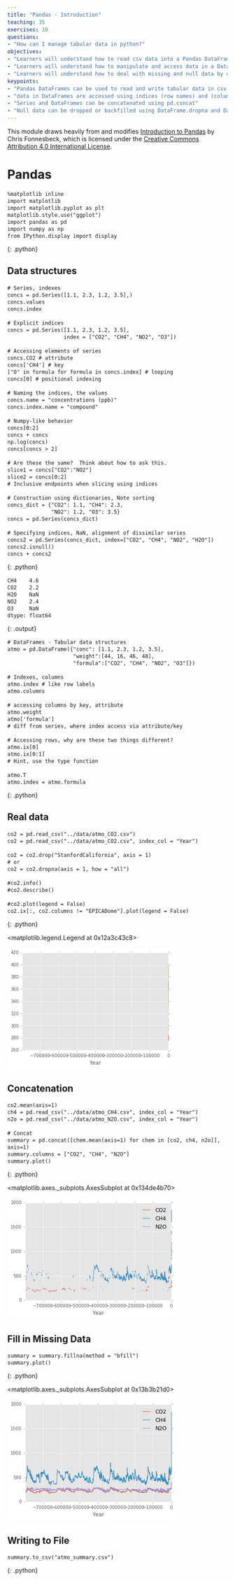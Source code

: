 ```yaml
---
title: "Pandas - Introduction"
teaching: 35
exercises: 10
questions:
- "How can I manage tabular data in python?"
objectives:
- "Learners will understand how to read csv data into a Pandas DataFrame"
- "Learners will understand how to manipulate and access data in a DataFrame"
- "Learners will understand how to deal with missing and null data by dropping and using backfilling methods"
keypoints:
- "Pandas DataFrames can be used to read and write tabular data in csv format in python"
- "data in DataFrames are accessed using indices (row names) and (columns)"
- "Series and DataFrames can be concatenated using pd.concat"
- "Null data can be dropped or backfilled using DataFrame.dropna and DataFrame.fillna"
---
```


This module draws heavily from and modifies [Introduction to Pandas][fonnesbeck-pandas] by Chris Fonnesbeck,
which is licensed under the [Creative Commons Attribution 4.0 International License][cc-by].

# Pandas

~~~
%matplotlib inline
import matplotlib
import matplotlib.pyplot as plt
matplotlib.style.use("ggplot")
import pandas as pd
import numpy as np
from IPython.display import display
~~~
{: .python}

## Data structures


~~~
# Series, indexes
concs = pd.Series([1.1, 2.3, 1.2, 3.5],)
concs.values
concs.index

# Explicit indices
concs = pd.Series([1.1, 2.3, 1.2, 3.5],
                  index = ["CO2", "CH4", "NO2", "O3"])

# Accessing elements of series
concs.CO2 # attribute
concs['CH4'] # key
["O" in formula for formula in concs.index] # looping
concs[0] # positional indexing

# Naming the indices, the values
concs.name = "concentrations (ppb)"
concs.index.name = "compound"

# Numpy-like behavior
concs[0:2]
concs + concs
np.log(concs)
concs[concs > 2]

# Are these the same?  Think about how to ask this.
slice1 = concs["CO2":"NO2"]
slice2 = concs[0:2]
# Inclusive endpoints when slicing using indices

# Construction using dictionaries, Note sorting
concs_dict = {"CO2": 1.1, "CH4": 2.3, 
              "NO2": 1.2, "O3": 3.5}
concs = pd.Series(concs_dict)

# Specifying indices, NaN, alignment of dissimilar series
concs2 = pd.Series(concs_dict, index=["CO2", "CH4", "NO2", "H2O"])
concs2.isnull()
concs + concs2
~~~
{: .python}

~~~
CH4    4.6
CO2    2.2
H2O    NaN
NO2    2.4
O3     NaN
dtype: float64
~~~
{: .output}

~~~
# DataFrames - Tabular data structures
atmo = pd.DataFrame({"conc": [1.1, 2.3, 1.2, 3.5],
                     "weight":[44, 16, 46, 48],
                     "formula":["CO2", "CH4", "NO2", "O3"]})

# Indexes, columns
atmo.index # like row labels
atmo.columns

# accessing columns by key, attribute
atmo.weight
atmo['formula']
# diff from series, where index access via attribute/key

# Accessing rows, why are these two things different?
atmo.ix[0]
atmo.ix[0:1]
# Hint, use the type function

atmo.T
atmo.index = atmo.formula
~~~
{: .python}

## Real data


~~~
co2 = pd.read_csv("../data/atmo_CO2.csv")
co2 = pd.read_csv("../data/atmo_CO2.csv", index_col = "Year")

co2 = co2.drop("StanfordCalifornia", axis = 1)
# or
co2 = co2.dropna(axis = 1, how = "all")

#co2.info()
#co2.describe()

#co2.plot(legend = False)
co2.ix[:, co2.columns != "EPICADome"].plot(legend = False)
~~~
{: .python}


<matplotlib.legend.Legend at 0x12a3c43c8>

![png](../fig/pandas_6_1.png)

## Concatenation

~~~
co2.mean(axis=1)
ch4 = pd.read_csv("../data/atmo_CH4.csv", index_col = "Year")
n2o = pd.read_csv("../data/atmo_N2O.csv", index_col = "Year")

# Concat
summary = pd.concat([chem.mean(axis=1) for chem in [co2, ch4, n2o]], axis=1)
summary.columns = ["CO2", "CH4", "N2O"]
summary.plot()
~~~
{: .python}

<matplotlib.axes._subplots.AxesSubplot at 0x134de4b70>

![png](../fig/pandas_8_1.png)

## Fill in Missing Data

~~~
summary = summary.fillna(method = "bfill")
summary.plot()
~~~
{: .python}

<matplotlib.axes._subplots.AxesSubplot at 0x13b3b21d0>

![png](../fig/pandas_10_1.png)

## Writing to File

~~~
summary.to_csv("atmo_summary.csv")
~~~
{: .python}

[cc-by]: http://creativecommons.org/licenses/by/4.0/
[fonnesbeck-pandas]: https://github.com/fonnesbeck/statistical-analysis-python-tutorial
